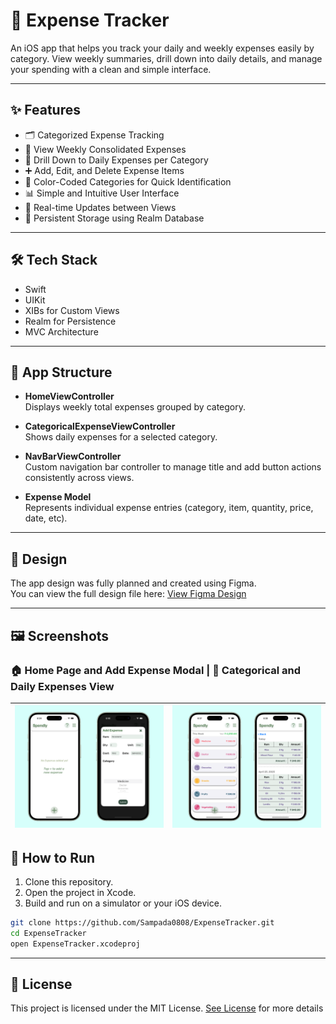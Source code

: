 # 📒 Expense Tracker

An iOS app that helps you track your daily and weekly expenses easily by category. View weekly summaries, drill down into daily details, and manage your spending with a clean and simple interface.

---

## ✨ Features

- 🗂 Categorized Expense Tracking  
- 📅 View Weekly Consolidated Expenses  
- 📆 Drill Down to Daily Expenses per Category  
- ➕ Add, Edit, and Delete Expense Items  
- 🎨 Color-Coded Categories for Quick Identification  
- 📊 Simple and Intuitive User Interface  
- 🔄 Real-time Updates between Views  
- 💾 Persistent Storage using Realm Database

---

## 🛠 Tech Stack

- Swift
- UIKit
- XIBs for Custom Views
- Realm for Persistence
- MVC Architecture

---

## 🧩 App Structure

- **HomeViewController**  
  Displays weekly total expenses grouped by category.

- **CategoricalExpenseViewController**  
  Shows daily expenses for a selected category.

- **NavBarViewController**  
  Custom navigation bar controller to manage title and add button actions consistently across views. 

- **Expense Model**  
  Represents individual expense entries (category, item, quantity, price, date, etc).

---
## 🎨 Design

The app design was fully planned and created using Figma.  
You can view the full design file here: [View Figma Design](https://www.figma.com/design/e0YXSTD06akfGFBCSfOZMK/Expense-Tracker?node-id=0-1&t=Im3zjA9g6YqttZeJ-1)


---

## 🖼 Screenshots

### 🏠 Home Page and Add Expense Modal | 📅 Categorical and Daily Expenses View
| ![Home Page and Modal View](HomePageAndModalView.png) | ![Categorical and Daily Expenses](CategoricalAndDailyExpense.png) |
|:-----------------------------------------------:|:-----------------------------------------------------------:|

## 🚀 How to Run

1. Clone this repository.
2. Open the project in Xcode.
3. Build and run on a simulator or your iOS device.

```bash
git clone https://github.com/Sampada0808/ExpenseTracker.git
cd ExpenseTracker
open ExpenseTracker.xcodeproj
```

---

## 📄 License
This project is licensed under the MIT License. [See License](https://github.com/Sampada0808/ExpenseTracker/blob/main/LICENSE.md) for more details
